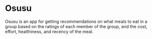 # Osusu

Osusu is an app for getting recommendations on what meals to eat in a group based on the ratings of each member of the group, and the cost, effort, healthiness, and recency of the meal.

